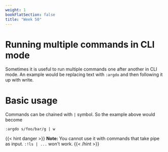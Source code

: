 ```yaml
---
weight: 1
bookFlatSection: false
title: "Week 50"
---
```


# Running multiple commands in CLI mode
Sometimes it is useful to run multiple commands one after another in CLI mode.
An example would be replacing text with `:argdo` and then following it up with write.

# Basic usage
Commands can be chained with `|` symbol.
So the example above would become
```vim
:argdo s/foo/bar/g | w
```

{{< hint danger >}}
**Note:** You cannot use it with commands that take pipe as input. `:!ls | ...` won't work.
{{< /hint >}}
